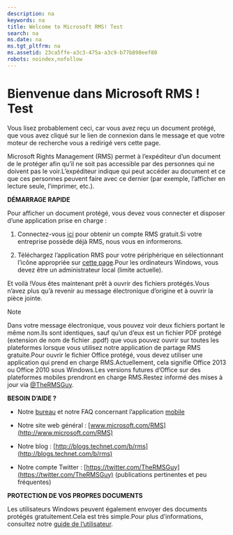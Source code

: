 ```yaml
---
description: na
keywords: na
title: Welcome to Microsoft RMS! Test
search: na
ms.date: na
ms.tgt_pltfrm: na
ms.assetid: 23ca5ffe-a3c3-475a-a3c9-b77b898eef80
robots: noindex,nofollow
---
```

# Bienvenue dans Microsoft RMS&#160;! Test
Vous lisez probablement ceci, car vous avez reçu un document protégé, que vous avez cliqué sur le lien de connexion dans le message et que votre moteur de recherche vous a redirigé vers cette page.

Microsoft Rights Management (RMS) permet à l’expéditeur d’un document de le protéger afin qu’il ne soit pas accessible par des personnes qui ne doivent pas le voir.L’expéditeur indique qui peut accéder au document et ce que ces personnes peuvent faire avec ce dernier (par exemple, l’afficher en lecture seule, l’imprimer, etc.).

**DÉMARRAGE RAPIDE**

Pour afficher un document protégé, vous devez vous connecter et disposer d’une application prise en charge :

1.  Connectez-vous [ici](https://portal.aadrm.com/) pour obtenir un compte RMS gratuit.Si votre entreprise possède déjà RMS, nous vous en informerons.

2.  Téléchargez l’application RMS pour votre périphérique en sélectionnant l’icône appropriée sur [cette page](http://portal.aadrm.com/home/download).Pour les ordinateurs Windows, vous devez être un administrateur local (limite actuelle).

Et voilà !Vous êtes maintenant prêt à ouvrir des fichiers protégés.Vous n’avez plus qu’à revenir au message électronique d’origine et à ouvrir la pièce jointe.

> [!NOTE]
> Dans votre message électronique, vous pouvez voir deux fichiers portant le même nom.Ils sont identiques, sauf qu’un d’eux est un fichier PDF protégé (extension de nom de fichier .ppdf) que vous pouvez ouvrir sur toutes les plateformes lorsque vous utilisez notre application de partage RMS gratuite.Pour ouvrir le fichier Office protégé, vous devez utiliser une application qui prend en charge RMS.Actuellement, cela signifie Office 2013 ou Office 2010 sous Windows.Les versions futures d’Office sur des plateformes mobiles prendront en charge RMS.Restez informé des mises à jour via [@TheRMSGuy](https://twitter.com/TheRMSGuy).

**BESOIN D’AIDE ?**

-   Notre [bureau](http://technet.microsoft.com/dn467883) et notre FAQ concernant l’application [mobile](http://technet.microsoft.com/dn451248)

-   Notre site web général : [www.microsoft.com/RMS](http://www.microsoft.com/RMS)

-   Notre blog : [http://blogs.technet.com/b/rms](http://blogs.technet.com/b/rms)

-   Notre compte Twitter : [https://twitter.com/TheRMSGuy](https://twitter.com/TheRMSGuy) (publications pertinentes et peu fréquentes)

**PROTECTION DE VOS PROPRES DOCUMENTS**

Les utilisateurs Windows peuvent également envoyer des documents protégés gratuitement.Cela est très simple.Pour plus d’informations, consultez notre [guide de l’utilisateur](http://technet.microsoft.com/library/dn574735%28v=ws.10%29.aspx).

